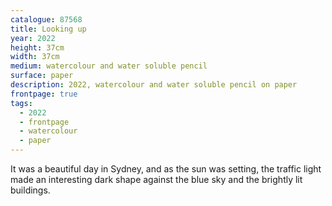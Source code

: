 ```yaml
---
catalogue: 87568
title: Looking up
year: 2022
height: 37cm
width: 37cm
medium: watercolour and water soluble pencil
surface: paper
description: 2022, watercolour and water soluble pencil on paper
frontpage: true
tags: 
  - 2022
  - frontpage
  - watercolour
  - paper
---
```

It was a beautiful day in Sydney, and as the sun was setting, the traffic light made an interesting dark shape against the blue sky and the brightly lit buildings.
